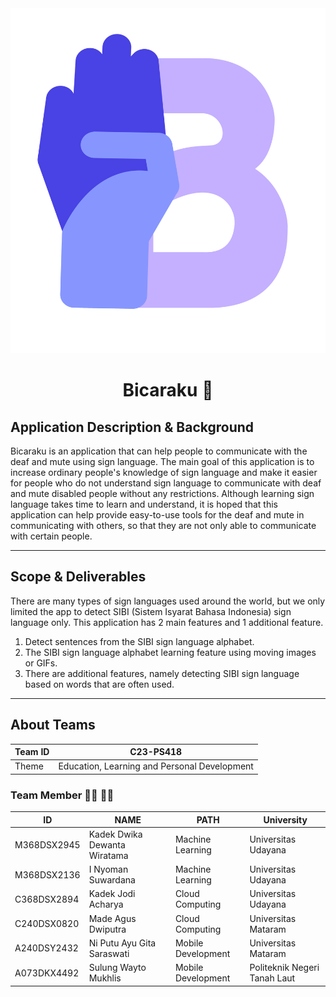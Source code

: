 <div align="center">
  <img src=https://github.com/C23-PS418/Bicaraku/blob/MD/Bicaraku/app/src/main/res/drawable/bicaraku_logo.png>
  
  # Bicaraku :open_hands:
</div>

## Application Description & Background
Bicaraku is an application that can help people to communicate with the deaf and mute using sign language. The main goal of this application is to increase ordinary people's knowledge of sign language and make it easier for people who do not understand sign language to communicate with deaf and mute disabled people without any restrictions. Although learning sign language takes time to learn and understand, it is hoped that this application can help provide easy-to-use tools for the deaf and mute in communicating with others, so that they are not only able to communicate with certain people.

---
## Scope & Deliverables
There are many types of sign languages used around the world, but we only limited the app to detect SIBI (Sistem Isyarat Bahasa Indonesia) sign language only. This application has 2 main features and 1 additional feature. 
  1. Detect sentences from the SIBI sign language alphabet. 
  2. The SIBI sign language alphabet learning feature using moving images or GIFs. 
  3. There are additional features, namely detecting SIBI sign language based on words that are often used.

---
## About Teams
| Team ID | C23-PS418                                    |
|---------|----------------------------------------------|
| Theme   | Education, Learning and Personal Development |

### Team Member :frowning_man: :frowning_woman:
 ID           | NAME                         | PATH               | University                   |
|-------------|------------------------------|--------------------|------------------------------|
| M368DSX2945 | Kadek Dwika Dewanta Wiratama | Machine Learning   | Universitas Udayana          |
| M368DSX2136 | I Nyoman Suwardana           | Machine Learning   | Universitas Udayana          | 
| C368DSX2894 | Kadek Jodi Acharya           | Cloud Computing    | Universitas Udayana          |
| C240DSX0820 | Made Agus Dwiputra           | Cloud Computing    | Universitas Mataram          |
| A240DSY2432 | Ni Putu Ayu Gita Saraswati   | Mobile Development | Universitas Mataram          |
| A073DKX4492 | Sulung Wayto Mukhlis         | Mobile Development | Politeknik Negeri Tanah Laut |
